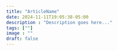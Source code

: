 ```yaml
---
title: "ArticleName"
date: 2024-11-11T19:05:38-05:00
description : "Description goes here..."
tags: [""]
image : ""
draft: false
---
```


